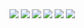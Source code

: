 <img src= https://blog.nettconn.net/hubfs/Imported%20sitepage%20images/giphy.gif >
<img src= https://i.pinimg.com/originals/1a/c4/2a/1ac42ab06045961f965cd246638e0b9f.gif >
<img src= https://cutewallpaper.org/21/3d-wallpaper-gif/3d-loop-by-Alexander-Gavrilov-on-Dribbble.gif >
<img src= https://steamuserimages-a.akamaihd.net/ugc/779606193191492986/AC6768B668CDCA9001D097BB3B50C8B1AA4ADEFA/ >
<img src= https://cutewallpaper.org/21/3d-wallpaper-gif/Hyperstars-3D-Screensaver-Live-Wallpaper-on-Make-a-GIF.gif >
<img src= https://cdn.statically.io/img/i.makeagif.com/media/3-30-2017/yYRjq1.gif
